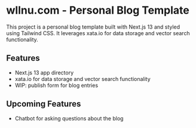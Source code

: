 # wllnu.com - Personal Blog Template

This project is a personal blog template built with Next.js 13 and styled using Tailwind CSS. It leverages xata.io for data storage and vector search functionality.

## Features

- Next.js 13 app directory
- xata.io for data storage and vector search functionality
- WIP: publish form for blog entries

## Upcoming Features

- Chatbot for asking questions about the blog
